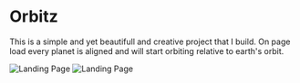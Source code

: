 # Orbitz

This is a simple and yet beautifull and creative project that I build. On page load every planet is aligned and will start orbiting relative to earth's orbit.

<img src="https://github.com/ntabucejo/orbitz/blob/main/public/screenshots/deskstop-1.png?raw=true" alt="Landing Page">

<img src="https://github.com/ntabucejo/orbitz/blob/main/public/screenshots/deskstop-2.png?raw=true" alt="Landing Page">
